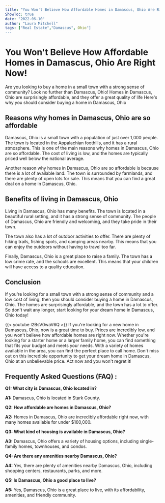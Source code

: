 ```yaml
---
title: "You Won't Believe How Affordable Homes in Damascus, Ohio Are Right Now!"
ShowToc: true 
date: "2022-06-10"
author: "Laura Mitchell" 
tags: ["Real Estate","Damascus", Ohio"]
---
```

# You Won't Believe How Affordable Homes in Damascus, Ohio Are Right Now!

Are you looking to buy a home in a small town with a strong sense of community? Look no further than Damascus, Ohio! Homes in Damascus, Ohio are surprisingly affordable, and they offer a great quality of life Here's why you should consider buying a home in Damascus, Ohio

## Reasons why homes in Damascus, Ohio are so affordable

Damascus, Ohio is a small town with a population of just over 1,000 people. The town is located in the Appalachian foothills, and it has a rural atmosphere. This is one of the main reasons why homes in Damascus, Ohio are so affordable. The cost of living is low, and the homes are typically priced well below the national average.

Another reason why homes in Damascus, Ohio are so affordable is because there is a lot of available land. The town is surrounded by farmlands, and there are plenty of open lots for sale. This means that you can find a great deal on a home in Damascus, Ohio.

## Benefits of living in Damascus, Ohio

Living in Damascus, Ohio has many benefits. The town is located in a beautiful rural setting, and it has a strong sense of community. The people of Damascus, Ohio are friendly and welcoming, and they take pride in their town.

The town also has a lot of outdoor activities to offer. There are plenty of hiking trails, fishing spots, and camping areas nearby. This means that you can enjoy the outdoors without having to travel too far.

Finally, Damascus, Ohio is a great place to raise a family. The town has a low crime rate, and the schools are excellent. This means that your children will have access to a quality education.

## Conclusion

If you're looking for a small town with a strong sense of community and a low cost of living, then you should consider buying a home in Damascus, Ohio. The homes are surprisingly affordable, and the town has a lot to offer. So don't wait any longer, start looking for your dream home in Damascus, Ohio today!

{{< youtube I2BsV0waV6Q >}} 
If you're looking for a new home in Damascus, Ohio, now is a great time to buy. Prices are incredibly low, and you won't believe how affordable homes are right now. Whether you're looking for a starter home or a larger family home, you can find something that fits your budget and meets your needs. With a variety of homes available in the area, you can find the perfect place to call home. Don't miss out on this incredible opportunity to get your dream home in Damascus, Ohio at an unbelievable price. Act now and you won't regret it!

## Frequently Asked Questions (FAQ) :
**Q1: What city is Damascus, Ohio located in?**

**A1:** Damascus, Ohio is located in Stark County.

**Q2: How affordable are homes in Damascus, Ohio?**

**A2:** Homes in Damascus, Ohio are incredibly affordable right now, with many homes available for under $100,000.

**Q3: What kind of housing is available in Damascus, Ohio?**

**A3:** Damascus, Ohio offers a variety of housing options, including single-family homes, townhouses, and condos.

**Q4: Are there any amenities nearby Damascus, Ohio?**

**A4:** Yes, there are plenty of amenities nearby Damascus, Ohio, including shopping centers, restaurants, parks, and more.

**Q5: Is Damascus, Ohio a good place to live?**

**A5:** Yes, Damascus, Ohio is a great place to live, with its affordability, amenities, and friendly community.



